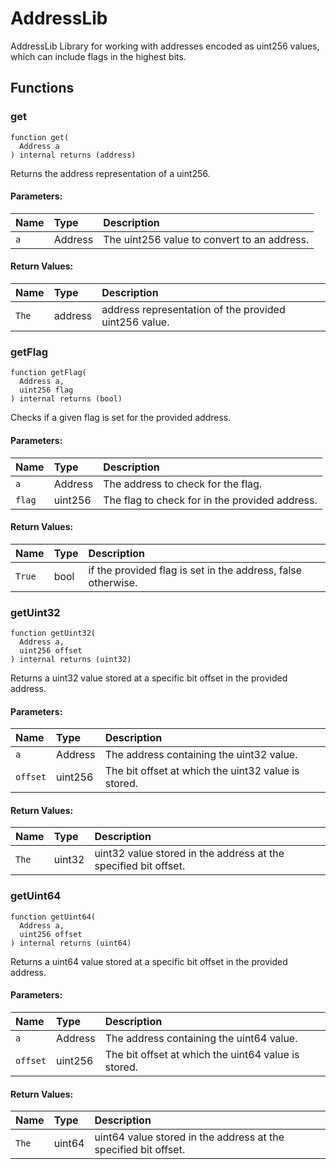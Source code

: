 # AddressLib



AddressLib
Library for working with addresses encoded as uint256 values, which can include flags in the highest bits.



## Functions
### get
```solidity
function get(
  Address a
) internal returns (address)
```
Returns the address representation of a uint256.


#### Parameters:
| Name | Type | Description                                                          |
| :--- | :--- | :------------------------------------------------------------------- |
|`a` | Address | The uint256 value to convert to an address.  

#### Return Values:
| Name                           | Type          | Description                                                                  |
| :----------------------------- | :------------ | :--------------------------------------------------------------------------- |
|`The`| address | address representation of the provided uint256 value.

### getFlag
```solidity
function getFlag(
  Address a,
  uint256 flag
) internal returns (bool)
```
Checks if a given flag is set for the provided address.


#### Parameters:
| Name | Type | Description                                                          |
| :--- | :--- | :------------------------------------------------------------------- |
|`a` | Address | The address to check for the flag.  
|`flag` | uint256 | The flag to check for in the provided address.  

#### Return Values:
| Name                           | Type          | Description                                                                  |
| :----------------------------- | :------------ | :--------------------------------------------------------------------------- |
|`True`| bool | if the provided flag is set in the address, false otherwise.

### getUint32
```solidity
function getUint32(
  Address a,
  uint256 offset
) internal returns (uint32)
```
Returns a uint32 value stored at a specific bit offset in the provided address.


#### Parameters:
| Name | Type | Description                                                          |
| :--- | :--- | :------------------------------------------------------------------- |
|`a` | Address | The address containing the uint32 value.  
|`offset` | uint256 | The bit offset at which the uint32 value is stored.  

#### Return Values:
| Name                           | Type          | Description                                                                  |
| :----------------------------- | :------------ | :--------------------------------------------------------------------------- |
|`The`| uint32 | uint32 value stored in the address at the specified bit offset.

### getUint64
```solidity
function getUint64(
  Address a,
  uint256 offset
) internal returns (uint64)
```
Returns a uint64 value stored at a specific bit offset in the provided address.


#### Parameters:
| Name | Type | Description                                                          |
| :--- | :--- | :------------------------------------------------------------------- |
|`a` | Address | The address containing the uint64 value.  
|`offset` | uint256 | The bit offset at which the uint64 value is stored.  

#### Return Values:
| Name                           | Type          | Description                                                                  |
| :----------------------------- | :------------ | :--------------------------------------------------------------------------- |
|`The`| uint64 | uint64 value stored in the address at the specified bit offset.

